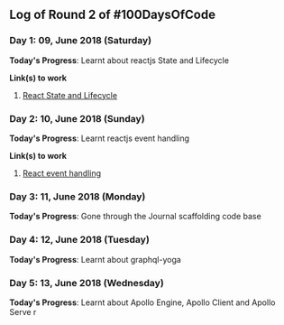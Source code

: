 ## Log of Round 2 of #100DaysOfCode


### Day 1: 09, June 2018 (Saturday)

**Today's Progress**: Learnt about reactjs State and Lifecycle

**Link(s) to work**
1. [React State and Lifecycle](https://reactjs.org/docs/state-and-lifecycle.html)


### Day 2: 10, June 2018 (Sunday)

**Today's Progress**: Learnt reactjs event handling

**Link(s) to work**
1. [React event handling](https://reactjs.org/docs/handling-events.html)


### Day 3: 11, June 2018 (Monday)
**Today's Progress**: Gone through the Journal scaffolding code base


### Day 4: 12, June 2018 (Tuesday)
**Today's Progress**: Learnt about graphql-yoga


### Day 5: 13, June 2018 (Wednesday)
**Today's Progress**: Learnt about Apollo Engine, Apollo Client and Apollo Serve
r



